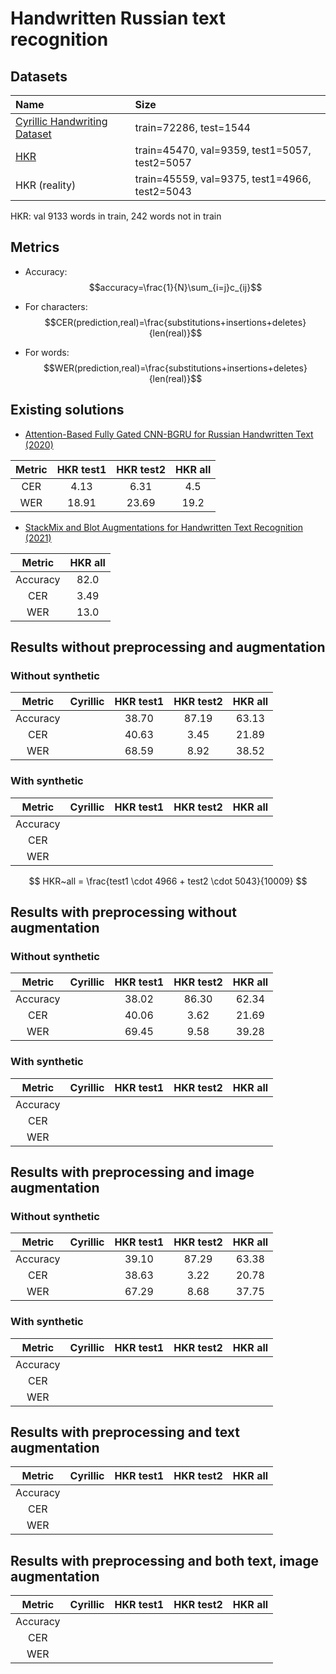 # Handwritten Russian text recognition

## Datasets

| Name                                                                                                          | Size                                          |
|:--------------------------------------------------------------------------------------------------------------|:----------------------------------------------|
| [Cyrillic Handwriting Dataset](https://www.kaggle.com/datasets/constantinwerner/cyrillic-handwriting-dataset) | train=72286, test=1544                        |
| [HKR](https://github.com/abdoelsayed2016/HKR_Dataset)                                                         | train=45470, val=9359, test1=5057, test2=5057 |
| HKR (reality)                                                                                                 | train=45559, val=9375, test1=4966, test2=5043 |

HKR: val 9133 words in train, 242 words not in train

## Metrics

* Accuracy: $$accuracy=\frac{1}{N}\sum_{i=j}c_{ij}$$

* For characters: $$CER(prediction,real)=\frac{substitutions+insertions+deletes}{len(real)}$$

* For words: $$WER(prediction,real)=\frac{substitutions+insertions+deletes}{len(real)}$$

## Existing solutions

* [Attention-Based Fully Gated CNN-BGRU for Russian Handwritten Text (2020)](https://www.mdpi.com/2313-433X/6/12/141/htm)

| Metric | HKR test1 | HKR test2 | HKR all |
|:------:|:---------:|:---------:|:-------:|
|  CER   |   4.13    |   6.31    |   4.5   |
|  WER   |   18.91   |   23.69   |  19.2   |

* [StackMix and Blot Augmentations for Handwritten Text Recognition (2021)](https://arxiv.org/pdf/2108.11667)

|  Metric  | HKR all |
|:--------:|:-------:|
| Accuracy |  82.0   |
|   CER    |  3.49   |
|   WER    |  13.0   |

## Results without preprocessing and augmentation

### Without synthetic

|  Metric  | Cyrillic | HKR test1 | HKR test2 | HKR all |
|:--------:|:--------:|:---------:|:---------:|:-------:|
| Accuracy |          |   38.70   |   87.19   |  63.13  |
|   CER    |          |   40.63   |   3.45    |  21.89  |
|   WER    |          |   68.59   |   8.92    |  38.52  |


### With synthetic

|  Metric  | Cyrillic | HKR test1 | HKR test2 | HKR all |
|:--------:|:--------:|:---------:|:---------:|:-------:|
| Accuracy |          |           |           |         |
|   CER    |          |           |           |         |
|   WER    |          |           |           |         |


$$ HKR~all = \frac{test1 \cdot 4966 + test2 \cdot 5043}{10009} $$

## Results with preprocessing without augmentation

### Without synthetic

|  Metric  | Cyrillic | HKR test1 | HKR test2 | HKR all |
|:--------:|:--------:|:---------:|:---------:|:-------:|
| Accuracy |          |   38.02   |   86.30   |  62.34  |
|   CER    |          |   40.06   |   3.62    |  21.69  |
|   WER    |          |   69.45   |   9.58    |  39.28  |

### With synthetic

|  Metric  | Cyrillic | HKR test1 | HKR test2 | HKR all |
|:--------:|:--------:|:---------:|:---------:|:-------:|
| Accuracy |          |           |           |         |
|   CER    |          |           |           |         |
|   WER    |          |           |           |         |

## Results with preprocessing and image augmentation

### Without synthetic

|  Metric  | Cyrillic | HKR test1 | HKR test2 | HKR all |
|:--------:|:--------:|:---------:|:---------:|:-------:|
| Accuracy |          |   39.10   |   87.29   |  63.38  |
|   CER    |          |   38.63   |   3.22    |  20.78  |
|   WER    |          |   67.29   |   8.68    |  37.75  |

### With synthetic

|  Metric  | Cyrillic | HKR test1 | HKR test2 | HKR all |
|:--------:|:--------:|:---------:|:---------:|:-------:|
| Accuracy |          |           |           |         |
|   CER    |          |           |           |         |
|   WER    |          |           |           |         |

## Results with preprocessing and text augmentation

|  Metric  | Cyrillic | HKR test1 | HKR test2 | HKR all |
|:--------:|:--------:|:---------:|:---------:|:-------:|
| Accuracy |          |           |           |         |
|   CER    |          |           |           |         |
|   WER    |          |           |           |         |

## Results with preprocessing and both text, image augmentation

|  Metric  | Cyrillic | HKR test1 | HKR test2 | HKR all |
|:--------:|:--------:|:---------:|:---------:|:-------:|
| Accuracy |          |           |           |         |
|   CER    |          |           |           |         |
|   WER    |          |           |           |         |
